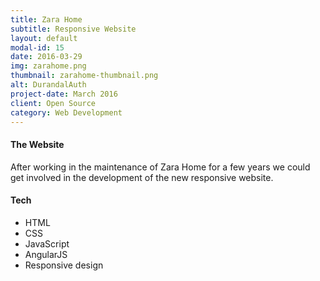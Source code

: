 ```yaml
---
title: Zara Home
subtitle: Responsive Website
layout: default
modal-id: 15
date: 2016-03-29
img: zarahome.png
thumbnail: zarahome-thumbnail.png
alt: DurandalAuth
project-date: March 2016
client: Open Source
category: Web Development
---
```


#### The Website
After working in the maintenance of Zara Home for a few years we could get involved in the development of the new responsive website.

#### Tech
- HTML
- CSS
- JavaScript
- AngularJS
- Responsive design